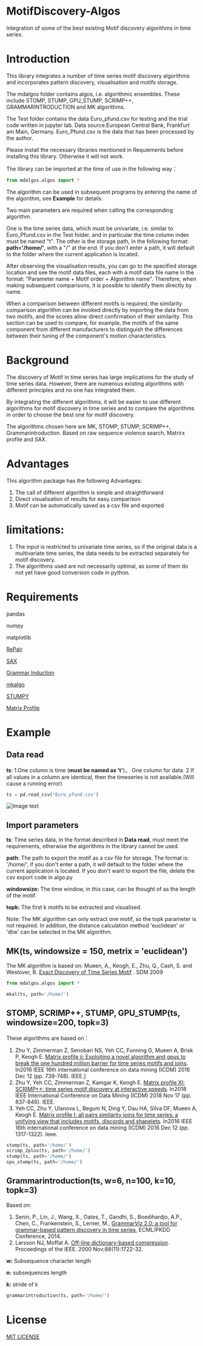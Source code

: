 # MotifDiscovery-Algos
Integration of some of the best existing Motif discovery algorithms in time series.

# Introduction
This library integrates a number of time series motif discovery algorithms and incorporates pattern discovery, visualisation and motifs storage.

The mdalgos folder contains algos, i.e. algorithmic ensembles. These include STOMP, STUMP, GPU_STUMP, SCRIMP++, GRAMMARINTRODUCTION and MK algorithms.

The Test folder contains the data Euro_pfund.csv for testing and the trial code written in jupyter lab. Data source:European Central Bank, Frankfurt am Main, Germany. Euro_Pfund.csv is the data that has been processed by the author.

Please install the necessary libraries mentioned in Requiements before installing this library. Otherwise it will not work.

The library can be imported at the time of use in the following way：

```python
from mdalgos.algos import *
```
The algorithm can be used in subsequent programs by entering the name of the algorithm, see **Example** for details.

Two main parameters are required when calling the corresponding algorithm.

One is the time series data, which must be univariate, i.e. similar to Euro_Pfund.csv in the Test folder, and in particular the time column index must be named "t".
The other is the storage path, in the following format: **path='/home/'**, with a "/" at the end. if you don't enter a path, it will default to the folder where the current application is located.

After observing the visualisation results, you can go to the specified storage location and see the motif data files, each with a motif data file name in the format: "Parameter name + Motif order + Algorithm name". Therefore, when making subsequent comparisons, it is possible to identify them directly by name.

When a comparison between different motifs is required, the similarity comparison algorithm can be invoked directly by importing the data from two motifs, and the scores allow direct confirmation of their similarity. This section can be used to compare, for example, the motifs of the same component from different manufacturers to distinguish the differences between their tuning of the component's motion characteristics.

# Background
The discovery of Motif in time series has large implications for the study of time series data. However, there are numerous existing algorithms with different principles and no one has integrated them.

By integrating the different algorithms, it will be easier to use different algorithms for motif discovery in time series and to compare the algorithms in order to choose the best one for motif discovery.

The algorithms chosen here are MK, STOMP, STUMP, SCRIMP++, Grammarintroduction. Based on raw sequence violence search, Matrirx profile and SAX.

# Advantages

This algorithm package has the following Advantages:

1. The call of different algorithm is simple and straightforward
2. Direct visualisation of results for easy comparison
3. Motif can be automatically saved as a csv file and exported

# limitations:
1. The input is restricted to univariate time series, so if the original data is a multivariate time series, the data needs to be extracted separately for motif discovery.
2. The algorithms used are not necessarily optimal, as some of them do not yet have good conversion code in python.

# Requirements
pandas

numpy

matplotlib

[RePair](https://github.com/axelroques/RePair)

[SAX](https://github.com/axelroques/SAX)

[Grammar Induction](https://github.com/axelroques/GrammarInduction)

[mkalgo](https://github.com/saifuddin778/mkalgo#mkalgo-mk-algorithm) 

[STUMPY](https://github.com/TDAmeritrade/stumpy)

[Matrix Profile](https://github.com/matrix-profile-foundation/matrixprofile)

# Example
## Data read
__ts__: 
1.One column is time (__must be named as 't'__)， One column for data. 
2.If all values in a column are identical, then the timeseries is not available.(Will cause a running error)

```python
ts = pd.read_csv('Euro_pfund.csv')
```

![Image text](https://github.com/7SiebenPunch/img-folder/blob/main/Testdata.png)
## Import parameters
__ts__: Time series data, in the format described in **Data read**, must meet the requirements, otherwise the algorithms in the library cannot be used.

__path__: The path to export the motif as a csv file for storage. 
          The format is: '/home/', if you don't enter a path, it will default to the folder where the current application is located.
          If you don't want to export the file, delete the csv export code in algo.py

__windowsize:__ The time window, in this case, can be thought of as the length of the motif.

__topk:__ The first k motifs to be extracted and visualised.

Note: The MK algorithm can only extract one motif, so the topk parameter is not required. In addition, the distance calculation method 'euclidean' or 'dtw' can be selected in the MK algorithm.
      
## MK(ts, windowsize = 150, metrix = 'euclidean')
The MK algorithm is based on:
Mueen, A., Keogh, E., Zhu, Q., Cash, S. and Westover, B. [Exact Discovery of Time Series Motif](http://alumni.cs.ucr.edu/~mueen/pdf/EM.pdf)
. SDM 2009
```python
from mdalgos.algos import *

mkal(ts, path='/home/')
```
## STOMP, SCRIMP++, STUMP, GPU_STUMP(ts, windowsize=200, topk=3)
These algorithms are based on：
1. Zhu Y, Zimmerman Z, Senobari NS, Yeh CC, Funning G, Mueen A, Brisk P, Keogh E. [Matrix profile ii: Exploiting a novel algorithm and gpus to break the one hundred million barrier for time series motifs and joins](https://ieeexplore.ieee.org/stamp/stamp.jsp?tp=&arnumber=7837898). In2016 IEEE 16th international conference on data mining (ICDM) 2016 Dec 12 (pp. 739-748). IEEE.]
2. Zhu Y, Yeh CC, Zimmerman Z, Kamgar K, Keogh E. [Matrix profile XI: SCRIMP++: time series motif discovery at interactive speeds](https://ieeexplore.ieee.org/stamp/stamp.jsp?tp=&arnumber=8594908). In2018 IEEE International Conference on Data Mining (ICDM) 2018 Nov 17 (pp. 837-846). IEEE.
3. Yeh CC, Zhu Y, Ulanova L, Begum N, Ding Y, Dau HA, Silva DF, Mueen A, Keogh E. [Matrix profile I: all pairs similarity joins for time series: a unifying view that includes motifs, discords and shapelets](https://ieeexplore.ieee.org/stamp/stamp.jsp?tp=&arnumber=7837992). In2016 IEEE 16th international conference on data mining (ICDM) 2016 Dec 12 (pp. 1317-1322). Ieee.

```python
stomp(ts, path='/home/')
scrimp_2plus(ts, path='/home/')
stump(ts, path='/home/')
spu_stump(ts, path='/home/')
```

## Grammarintroduction(ts, w=6, n=100, k=10, topk=3) 
Based on:
1. Senin, P., Lin, J., Wang, X., Oates, T., Gandhi, S., Boedihardjo, A.P., Chen, C., Frankenstein, S., Lerner, M., [GrammarViz 2.0: a tool for grammar-based pattern discovery in time series](http://www2.hawaii.edu/~senin/assets/papers/grammarviz2.pdf), ECML/PKDD Conference, 2014.
2. Larsson NJ, Moffat A. [Off-line dictionary-based compression](https://ieeexplore.ieee.org/stamp/stamp.jsp?tp=&arnumber=892708). Proceedings of the IEEE. 2000 Nov;88(11):1722-32.

__w:__ Subsequence character length

__n:__ subsequences length

__k:__ stride of k

```python
grammarintroduction(ts, path='/home/')
```

# License
[MIT LICENSE](https://github.com/7SiebenPunch/MotifDiscovery-Algos/blob/main/LICENSE)
